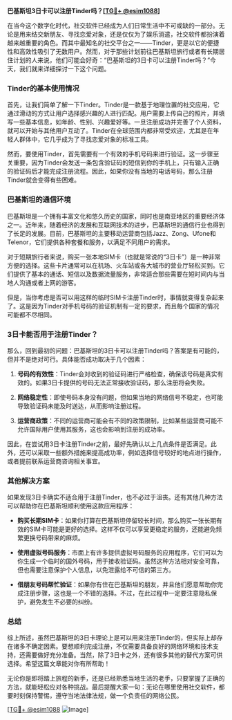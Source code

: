 **巴基斯坦3日卡可以注册Tinder吗？[[TG💪+ @esim1088](https://t.me/s/esim1088)]**

在当今这个数字化时代，社交软件已经成为人们日常生活中不可或缺的一部分。无论是用来结交新朋友、寻找恋爱对象，还是仅仅为了娱乐消遣，社交软件都扮演着越来越重要的角色。而其中最知名的社交平台之一——Tinder，更是以它的便捷性和高效性吸引了无数用户。然而，对于那些计划前往巴基斯坦旅行或者有长期居住计划的人来说，他们可能会好奇：“巴基斯坦的3日卡可以注册Tinder吗？”今天，我们就来详细探讨一下这个问题。

### Tinder的基本使用情况

首先，让我们简单了解一下Tinder。Tinder是一款基于地理位置的社交应用，它通过滑动的方式让用户选择感兴趣的人进行匹配。用户需要上传自己的照片，并填写一些基本信息，如年龄、性别、兴趣爱好等。一旦注册成功并完善了个人资料，就可以开始与其他用户互动了。Tinder在全球范围内都非常受欢迎，尤其是在年轻人群体中，它几乎成为了寻找恋爱对象的标准工具。

然而，要使用Tinder，首先需要有一个有效的手机号码来进行验证。这一步骤至关重要，因为Tinder会发送一条包含验证码的短信到你的手机上，只有输入正确的验证码后才能完成注册流程。因此，如果你没有当地的电话号码，那么注册Tinder就会变得有些困难。

### 巴基斯坦的通信环境

巴基斯坦是一个拥有丰富文化和悠久历史的国家，同时也是南亚地区的重要经济体之一。近年来，随着经济的发展和互联网技术的进步，巴基斯坦的通信行业也得到了长足的发展。目前，巴基斯坦的主要移动运营商包括Jazz、Zong、Ufone和Telenor，它们提供各种套餐和服务，以满足不同用户的需求。

对于短期旅行者来说，购买一张本地SIM卡（也就是常说的“3日卡”）是一种非常方便的选择。这些卡片通常可以在机场、火车站或各大城市的营业厅轻松买到。它们提供了基本的通话、短信以及数据流量服务，非常适合那些需要在短时间内与当地人沟通或者上网的游客。

但是，当你考虑是否可以用这样的临时SIM卡注册Tinder时，事情就变得复杂起来了。这是因为Tinder对手机号码的验证机制有一定的要求，而且每个国家的情况可能都不尽相同。

### 3日卡能否用于注册Tinder？

那么，回到最初的问题：巴基斯坦的3日卡可以注册Tinder吗？答案是有可能的，但并不是绝对可行。具体能否成功取决于几个因素：

1. **号码的有效性**：Tinder会对收到的验证码进行严格检查，确保该号码是真实有效的。如果3日卡提供的号码无法正常接收验证码，那么注册将会失败。
   
2. **网络稳定性**：即使号码本身没有问题，但如果当地的网络信号不稳定，也可能导致验证码未能及时送达，从而影响注册过程。

3. **运营商政策**：不同的运营商可能会有不同的政策限制，比如某些运营商可能不允许国际用户使用其服务，这也会影响到注册的成功率。

因此，在尝试用3日卡注册Tinder之前，最好先确认以上几点条件是否满足。此外，还可以采取一些额外措施来提高成功率，例如选择信号较好的地点进行操作，或者提前联系运营商咨询相关事宜。

### 其他解决方案

如果发现3日卡确实不适合用于注册Tinder，也不必过于沮丧。还有其他几种方法可以帮助你在巴基斯坦顺利使用这款应用程序：

- **购买长期SIM卡**：如果你打算在巴基斯坦停留较长时间，那么购买一张长期有效的SIM卡可能是更好的选择。这样不仅可以享受更稳定的服务，还能避免频繁更换号码带来的麻烦。
  
- **使用虚拟号码服务**：市面上有许多提供虚拟号码服务的应用程序，它们可以为你生成一个临时的国外号码，用于接收验证码。虽然这种方法相对安全可靠，但也需要注意保护个人信息，以免泄露给不可信的第三方。

- **借朋友号码帮忙验证**：如果你有住在巴基斯坦的朋友，并且他们愿意帮助你完成注册步骤，这也是一个不错的选择。不过，在此过程中一定要注意隐私保护，避免发生不必要的纠纷。

### 总结

综上所述，虽然巴基斯坦的3日卡理论上是可以用来注册Tinder的，但实际上却存在诸多不确定因素。要想顺利完成注册，不仅需要具备良好的网络环境和技术支持，还需要做好充分准备。当然，除了3日卡之外，还有很多其他的替代方案可供选择。希望这篇文章能对你有所帮助！

无论你是即将踏上旅程的新手，还是已经熟悉当地生活的老手，只要掌握了正确的方法，就能轻松应对各种挑战。最后提醒大家一句：无论在哪里使用社交软件，都要时刻保持警惕，遵守当地法律法规，做一个负责任的网络公民。

[[TG💪+ @esim1088](https://t.me/s/esim1088) ![Image](https://i.postimg.cc/4NQfJmqS/Snipaste-2025-05-13-00-14-12.png)]